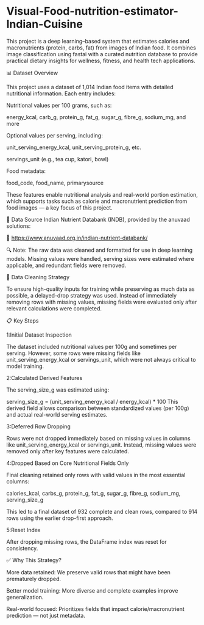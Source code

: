 # Visual-Food-nutrition-estimator-Indian-Cuisine
This project is a deep learning–based system that estimates calories and macronutrients (protein, carbs, fat) from images of Indian food. It combines image classification using fastai with a curated nutrition database to provide practical dietary insights for wellness, fitness, and health tech applications.


📊 Dataset Overview

This project uses a dataset of 1,014 Indian food items with detailed nutritional information. Each entry includes:

Nutritional values per 100 grams, such as:

energy_kcal, carb_g, protein_g, fat_g, sugar_g, fibre_g, sodium_mg, and more

Optional values per serving, including:

unit_serving_energy_kcal, unit_serving_protein_g, etc.

servings_unit (e.g., tea cup, katori, bowl)

Food metadata:

food_code, food_name, primarysource

These features enable nutritional analysis and real-world portion estimation, which supports tasks such as calorie and macronutrient prediction from food images — a key focus of this project.

📎 Data Source
Indian Nutrient Databank (INDB), provided by the anuvaad solutions:

🔗 https://www.anuvaad.org.in/indian-nutrient-databank/

🔍 Note: The raw data was cleaned and formatted for use in deep learning models. Missing values were handled, serving sizes were estimated where applicable, and redundant fields were removed.


🧼 Data Cleaning Strategy

To ensure high-quality inputs for training while preserving as much data as possible, a delayed-drop strategy was used. Instead of immediately removing rows with missing values, missing fields were evaluated only after relevant calculations were completed.

📋 Key Steps

1:Initial Dataset Inspection

The dataset included nutritional values per 100g and sometimes per serving. However, some rows were missing fields like unit_serving_energy_kcal or servings_unit, which were not always critical to model training.

2:Calculated Derived Features

The serving_size_g was estimated using:

serving_size_g = (unit_serving_energy_kcal / energy_kcal) * 100
This derived field allows comparison between standardized values (per 100g) and actual real-world serving estimates.

3:Deferred Row Dropping

Rows were not dropped immediately based on missing values in columns like unit_serving_energy_kcal or servings_unit. Instead, missing values were removed only after key features were calculated.

4:Dropped Based on Core Nutritional Fields Only

Final cleaning retained only rows with valid values in the most essential columns:

calories_kcal,
carbs_g,
protein_g,
fat_g,
sugar_g,
fibre_g,
sodium_mg,
serving_size_g

This led to a final dataset of 932 complete and clean rows, compared to 914 rows using the earlier drop-first approach.

5:Reset Index

After dropping missing rows, the DataFrame index was reset for consistency.

✅ Why This Strategy?

More data retained: We preserve valid rows that might have been prematurely dropped.

Better model training: More diverse and complete examples improve generalization.

Real-world focused: Prioritizes fields that impact calorie/macronutrient prediction — not just metadata.



